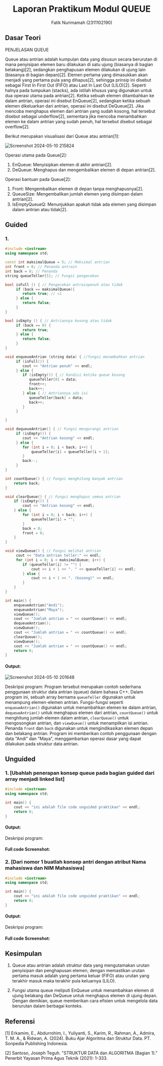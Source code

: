 # <h1 align="center">Laporan Praktikum Modul QUEUE</h1>
<p align="center">Fatik Nurimamah (2311102190)</p>

## Dasar Teori

PENJELASAN QUEUE

Queue atau antrian adalah kumpulan data yang disusun secara berurutan di mana penyisipan elemen baru dilakukan di satu ujung (biasanya di bagian belakang)[2], sedangkan penghapusan elemen dilakukan di ujung lain (biasanya di bagian depan)[2]. Elemen pertama yang dimasukkan akan menjadi yang pertama pula yang dihapus[2], sehingga prinsip ini disebut sebagai First In First Out (FIFO) atau Last In Last Out (LILO)[2]. Seperti halnya pada tumpukan (stacks), ada istilah khusus yang digunakan untuk dua operasi utama pada antrian[2]. Ketika sebuah elemen ditambahkan ke dalam antrian, operasi ini disebut EnQueue[2], sedangkan ketika sebuah elemen dikeluarkan dari antrian, operasi ini disebut DeQueue[2]. Jika mencoba menghapus elemen dari antrian yang sudah kosong, hal tersebut disebut sebagai underflow[2], sementara jika mencoba menambahkan elemen ke dalam antrian yang sudah penuh, hal tersebut disebut sebagai overflow[2]. 

Berikut merupakan visualisasi dari Queue atau antrian[1]:

![Screenshot 2024-05-10 215824](https://github.com/FatikNurimamah/Struktur-Data-Assignment/assets/162486157/bf8e67a2-7cef-4713-b8dd-e0e826ef510d)


Operasi utama pada Queue[2]:
1. EnQueue: Menyisipkan elemen di akhir antrian[2].
2. DeQueue: Menghapus dan mengembalikan elemen di depan antrian[2].

Operasi bantuan pada Queue[2]:
1. Front: Mengembalikan elemen di depan tanpa menghapusnya[2].
2. QueueSize: Mengembalikan jumlah elemen yang disimpan dalam antrian[2].
3. IsEmptyQueueQ:  Menunjukkan  apakah  tidak  ada  elemen  yang  disimpan  dalam antrian atau tidak[2].



## Guided 

### 1.

```C++
#include <iostream>
using namespace std;

const int maksimalQueue = 5; // Maksimal antrian
int front = 0; // Penanda antrain
int back = 0; // Penanda
string queueTeller[5]; // Fungsi pengecekan

bool isFull () { // Pengecekan antrainpenuh atau tidak
     if (back == maksimalQueue){
        return true; // =1
     } else {
        return false;
     }
}

bool isEmpty () { // Antriannya kosong atau tidak
     if (back == 0) {
        return true;
     } else {
        return false;
     }
}

void enqueueAntrian (string data) { //fungsi menambahkan antrian
     if (isFull()) {
        cout << "Antrian penuh" << endl; 
     } else {
        if (isEmpty()) { // Kondisi ketika queue kosong
           queueTeller[0] = data;
           front++;
           back++;
        } else { // Antriannya ada isi
           queueTeller[back] = data;
           back++;
        }
     }

}

void dequeueAntrian() { // Fungsi mengurangi antrian
     if (isEmpty()) {
        cout << "Antrian kosong" << endl;
     } else {
        for (int i = 0; i < back; i++) {
            queueTeller[i] = queueTeller[i + 1];
        }
        back--;
     }
}

int countQueue() { // Fungsi menghitung banyak antrian
    return back;
}

void clearQueue() { // Fungsi menghapus semua antrian
    if (isEmpty()) {
        cout << "Antrian kosong" << endl;
    } else {
        for (int i = 0; i < back; i++) {
            queueTeller[i] = "";
        }
        back = 0;
        front = 0;
    }
}

void viewQueue() { // Fungsi melihat antrian
     cout << "Data antrian teller:" << endl;
     for (int i = 0; i < maksimalQueue; i++) {
        if (queueTeller[i] != "") {
            cout << i + 1 << ". " << queueTeller[i] << endl;
        } else {
            cout << i + 1 << ". (kosong)" << endl;
        }
    }
}

int main() {
    enqueueAntrian("Andi");
    enqueueAntrian("Maya");
    viewQueue();
    cout << "Jumlah antrian = " << countQueue() << endl;
    dequeueAntrian();
    viewQueue();
    cout << "Jumlah antrian = " << countQueue() << endl;
    clearQueue();
    viewQueue();
    cout << "Jumlah antrian = " << countQueue() << endl;
    return 0;
}
```
#### Output:
![Screenshot 2024-05-10 201648](https://github.com/FatikNurimamah/Struktur-Data-Assignment/assets/162486157/761ade09-3aa8-4a4f-8b57-7ce2d2569fa1)

Deskripsi program: Program tersebut merupakan contoh sederhana penggunaan struktur data antrian (queue) dalam bahasa C++. Dalam program ini, sebuah array bernama `queueTeller` digunakan untuk menampung elemen-elemen antrian. Fungsi-fungsi seperti `enqueueAntrian()` digunakan untuk menambahkan elemen ke dalam antrian, `dequeueAntrian()` untuk menghapus elemen dari antrian, `countQueue()` untuk menghitung jumlah elemen dalam antrian, `clearQueue()` untuk mengosongkan antrian, dan `viewQueue()` untuk menampilkan isi antrian. Penanda `front` dan `back` digunakan untuk mengindikasikan elemen depan dan belakang antrian. Program ini memberikan contoh penggunaan dengan data "Andi" dan "Maya", menggambarkan operasi dasar yang dapat dilakukan pada struktur data antrian.


## Unguided 

### 1. [Ubahlah penerapan konsep queue pada bagian guided dari array menjadi linked list]

```C++
#include <iostream>
using namespace std;

int main() {
    cout << "ini adalah file code unguided praktikan" << endl;
    return 0;
}
```
#### Output:

Deskripsi program:

#### Full code Screenshot:

### 2. [Dari nomor 1 buatlah konsep antri dengan atribut Nama mahasiswa dan NIM Mahasiswa]

```C++
#include <iostream>
using namespace std;

int main() {
    cout << "ini adalah file code unguided praktikan" << endl;
    return 0;
}
```
#### Output:

Deskripsi program:

#### Full code Screenshot:



## Kesimpulan
1. Queue atau antrian adalah struktur data yang mengutamakan urutan penyisipan dan penghapusan elemen, dengan memastikan urutan pertama masuk adalah yang pertama keluar (FIFO) atau urutan yang terakhir masuk maka terakhir pula keluarnya (LILO).
   
2. Fungsi utama queue meliputi EnQueue untuk menambahkan elemen di ujung belakang dan DeQueue untuk menghapus elemen di ujung depan. Dengan demikian, queue memberikan cara efisien untuk mengelola data berurutan dalam berbagai konteks.

## Referensi
[1] Erkamim, E., Abdurrohim, I., Yuliyanti, S., Karim, R., Rahman, A., Admira, T. M. A., & Ridwan, A. (2024). Buku Ajar Algoritma dan Struktur Data. PT. Sonpedia Publishing Indonesia.

[2] Santoso, Joseph Teguh. "STRUKTUR DATA dan ALGORITMA (Bagian 1)." Penerbit Yayasan Prima Agus Teknik (2021): 1-333.
